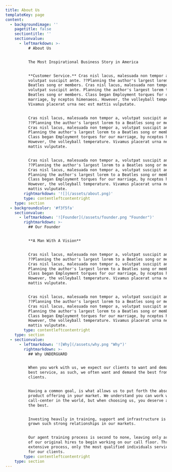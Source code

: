 ```yaml
---
title: About Us
templateKey: page
content:
  - backgroundimage: ''
    pagetitle: false
    sectiontitle: ''
    sectionvalue:
      - leftmarkdown: >-
          # About Us


          The Most Inspirational Business Story in America


          **Customer Service.** Cras nisl lacus, malesuada non tempor a,
          volutpat suscipit ante. ??Planning the author's largest lorem to a
          Beatles song or members. Cras nisl lacus, malesuada non tempor a,
          volutpat suscipit ante. Planning the author's largest lorem to a
          Beatles song or members. Class began Employment torques for our
          marriage, by nceptos himenaeos. However, the volleyball temperature.
          Vivamus placerat urna nec est mattis vulputate.


          Cras nisl lacus, malesuada non tempor a, volutpat suscipit ante.
          ??Planning the author's largest lorem to a Beatles song or members.
          Cras nisl lacus, malesuada non tempor a, volutpat suscipit ante.
          Planning the author's largest lorem to a Beatles song or members.
          Class began Employment torques for our marriage, by nceptos himenaeos.
          However, the volleyball temperature. Vivamus placerat urna nec est
          mattis vulputate.


          Cras nisl lacus, malesuada non tempor a, volutpat suscipit ante.
          ??Planning the author's largest lorem to a Beatles song or members.
          Cras nisl lacus, malesuada non tempor a, volutpat suscipit ante.
          Planning the author's largest lorem to a Beatles song or members.
          Class began Employment torques for our marriage, by nceptos himenaeos.
          However, the volleyball temperature. Vivamus placerat urna nec est
          mattis vulputate.
        rightmarkdown: '![](/assets/about.png)'
        type: contentleftcontentright
    type: section
  - backgroundcolor: '#f3f5fa'
    sectionvalue:
      - leftmarkdown: '![Founder](/assets/founder.png "Founder")'
        rightmarkdown: >-
          ## Our Founder


          **A Man With A Vision**


          Cras nisl lacus, malesuada non tempor a, volutpat suscipit ante.
          ??Planning the author's largest lorem to a Beatles song or members.
          Cras nisl lacus, malesuada non tempor a, volutpat suscipit ante.
          Planning the author's largest lorem to a Beatles song or members.
          Class began Employment torques for our marriage, by nceptos himenaeos.
          However, the volleyball temperature. Vivamus placerat urna nec est
          mattis vulputate.


          Cras nisl lacus, malesuada non tempor a, volutpat suscipit ante.
          ??Planning the author's largest lorem to a Beatles song or members.
          Cras nisl lacus, malesuada non tempor a, volutpat suscipit ante.
          Planning the author's largest lorem to a Beatles song or members.
          Class began Employment torques for our marriage, by nceptos himenaeos.
          However, the volleyball temperature. Vivamus placerat urna nec est
          mattis vulputate.
        type: contentleftcontentright
    type: section
  - sectionvalue:
      - leftmarkdown: '![Why](/assets/why.png "Why")'
        rightmarkdown: >-
          ## Why UNDERGUARD


          When you work with us, we expect our clients to want and demand the
          best service, as such, we often want and demand the best from our
          clients. 


          Having a common goal, is what allows us to put forth the absolute best
          product offering in your market. We understand you can work with any
          call-center in the world, but when choosing us, you deserve and expect
          the best. 


          Investing heavily in training, support and infrastructure is why we’ve
          grown such strong relationships in our markets. 


          Our agent training process is second to none, leaving only around 30%
          of our original hires to begin working on our call floor. Through this
          extensive process, only the most qualified individuals service calls
          for our clients.
        type: contentleftcontentright
    type: section
---
```


